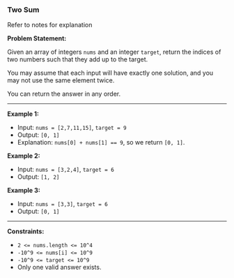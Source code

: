 ### Two Sum

Refer to notes for explanation

**Problem Statement:**

Given an array of integers `nums` and an integer `target`, return the indices of two numbers such that they add up to the target.

You may assume that each input will have exactly one solution, and you may not use the same element twice.

You can return the answer in any order.

---

**Example 1:**

- Input: `nums = [2,7,11,15]`, `target = 9`
- Output: `[0, 1]`
- Explanation: `nums[0] + nums[1] == 9`, so we return `[0, 1]`.

**Example 2:**

- Input: `nums = [3,2,4]`, `target = 6`
- Output: `[1, 2]`

**Example 3:**

- Input: `nums = [3,3]`, `target = 6`
- Output: `[0, 1]`

---

**Constraints:**

- `2 <= nums.length <= 10^4`
- `-10^9 <= nums[i] <= 10^9`
- `-10^9 <= target <= 10^9`
- Only one valid answer exists.